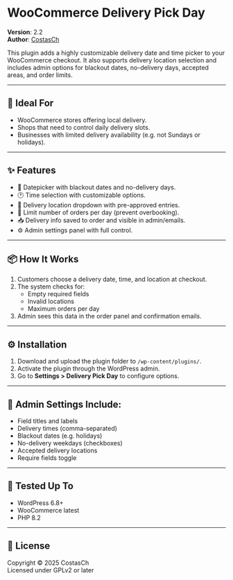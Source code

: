 # WooCommerce Delivery Pick Day

**Version**: 2.2  
**Author**: [CostasCh](https://costasch.xyz)

This plugin adds a highly customizable delivery date and time picker to your WooCommerce checkout. It also supports delivery location selection and includes admin options for blackout dates, no-delivery days, accepted areas, and order limits.

---

## 🎯 Ideal For

- WooCommerce stores offering local delivery.
- Shops that need to control daily delivery slots.
- Businesses with limited delivery availability (e.g. not Sundays or holidays).

---

## ✨ Features

- 📅 Datepicker with blackout dates and no-delivery days.
- 🕐 Time selection with customizable options.
- 📍 Delivery location dropdown with pre-approved entries.
- 🚫 Limit number of orders per day (prevent overbooking).
- 📥 Delivery info saved to order and visible in admin/emails.
- ⚙️ Admin settings panel with full control.

---

## 📦 How It Works

1. Customers choose a delivery date, time, and location at checkout.
2. The system checks for:
   - Empty required fields
   - Invalid locations
   - Maximum orders per day
3. Admin sees this data in the order panel and confirmation emails.

---

## ⚙️ Installation

1. Download and upload the plugin folder to `/wp-content/plugins/`.
2. Activate the plugin through the WordPress admin.
3. Go to **Settings > Delivery Pick Day** to configure options.

---

## 🧰 Admin Settings Include:

- Field titles and labels
- Delivery times (comma-separated)
- Blackout dates (e.g. holidays)
- No-delivery weekdays (checkboxes)
- Accepted delivery locations
- Require fields toggle

---

## 🧪 Tested Up To

- WordPress 6.8+
- WooCommerce latest
- PHP 8.2

---

## 📄 License

Copyright © 2025 CostasCh  
Licensed under GPLv2 or later
